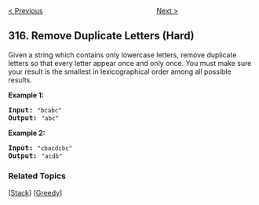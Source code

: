 <!--|This file generated by command(leetcode description); DO NOT EDIT.    |-->
<!--+----------------------------------------------------------------------+-->
<!--|@author    Openset <openset.wang@gmail.com>                           |-->
<!--|@link      https://github.com/openset                                 |-->
<!--|@home      https://github.com/openset/leetcode                        |-->
<!--+----------------------------------------------------------------------+-->

[< Previous](https://github.com/openset/leetcode/tree/master/problems/count-of-smaller-numbers-after-self "Count of Smaller Numbers After Self")
　　　　　　　　　　　　　　　　
[Next >](https://github.com/openset/leetcode/tree/master/problems/shortest-distance-from-all-buildings "Shortest Distance from All Buildings")

## 316. Remove Duplicate Letters (Hard)

<p>Given a string which contains only lowercase letters, remove duplicate letters so that every letter appear once and only once. You must make sure your result is the smallest in lexicographical order among all possible results.</p>

<p><b>Example 1:</b></p>

<pre>
<b>Input:</b> <code>&quot;bcabc&quot;</code>
<b>Output:</b> <code>&quot;abc&quot;</code>
</pre>

<p><b>Example 2:</b></p>

<pre>
<b>Input:</b> <code>&quot;cbacdcbc&quot;</code>
<b>Output:</b> <code>&quot;acdb&quot;</code>
</pre>

### Related Topics
  [[Stack](https://github.com/openset/leetcode/tree/master/tag/stack/README.md)]
  [[Greedy](https://github.com/openset/leetcode/tree/master/tag/greedy/README.md)]
